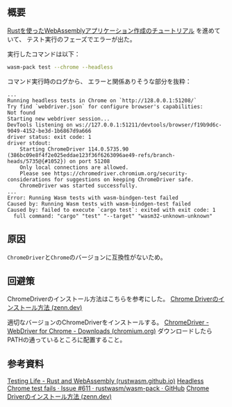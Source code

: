 ## 概要
[Rustを使ったWebAssemblyアプリケーション作成のチュートリアル](https://rustwasm.github.io/docs/book/game-of-life/testing.html) を進めていて、
テスト実行のフェーズでエラーが出た。

実行したコマンドは以下：
```sh
wasm-pack test --chrome --headless
```
コマンド実行時のログから、
エラーと関係ありそうな部分を抜粋：
```
...
Running headless tests in Chrome on `http://128.0.0.1:51208/`
Try find `webdriver.json` for configure browser's capabilities: 
Not found
Starting new webdriver session...
DevTools listening on ws://127.0.0.1:51211/devtools/browser/f19b9d6c-9049-4152-be3d-1b6867d9a666
driver status: exit code: 1
driver stdout:
    Starting ChromeDriver 114.0.5735.90 (386bc09e8f4f2e025eddae123f36f6263096ae49-refs/branch-heads/5735@{#1052}) on port 51208 
    Only local connections are allowed.
    Please see https://chromedriver.chromium.org/security-considerations for suggestions on keeping ChromeDriver safe.
    ChromeDriver was started successfully.
...
Error: Running Wasm tests with wasm-bindgen-test failed
Caused by: Running Wasm tests with wasm-bindgen-test failed     
Caused by: failed to execute `cargo test`: exited with exit code: 1
  full command: "cargo" "test" "--target" "wasm32-unknown-unknown"
```

## 原因
`ChromeDriver`と`Chrome`のバージョンに互換性がないため。

##  回避策
ChromeDriverのインストール方法はこちらを参考にした。
[Chrome Driverのインストール方法 (zenn.dev)](https://zenn.dev/ryo427/articles/7ff77a86a2d86a)

適切なバージョンのChromeDriverをインストールする。
[ChromeDriver - WebDriver for Chrome - Downloads (chromium.org)](https://chromedriver.chromium.org/downloads)
ダウンロードしたらPATHの通っているところに配置すること。

##  参考資料
[Testing Life - Rust and WebAssembly (rustwasm.github.io)](https://rustwasm.github.io/docs/book/game-of-life/testing.html)
[Headless Chrome test fails · Issue #611 · rustwasm/wasm-pack · GitHub](https://github.com/rustwasm/wasm-pack/issues/611)
[Chrome Driverのインストール方法 (zenn.dev)](https://zenn.dev/ryo427/articles/7ff77a86a2d86a)
